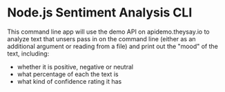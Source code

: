 # Node.js Sentiment Analysis CLI

This command line app will use the demo API on apidemo.theysay.io to analyze text that unsers pass in on the command line (either as an additional argument or reading from a file) and print out the "mood" of the text, including:

- whether it is positive, negative or neutral
- what percentage of each the text is
- what kind of confidence rating it has
